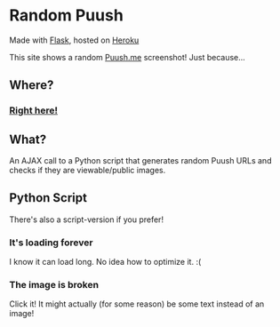 # Random Puush
Made with [Flask](https://flask.pocoo.org), hosted on [Heroku](https://www.heroku.com/)

This site shows a random [Puush.me](http://puush.me) screenshot!
Just because...

## Where?
### **[Right here!](https://random-puush.herokuapp.com)**

## What?
An AJAX call to a Python script that generates random Puush URLs and checks if they are viewable/public images.

## Python Script
There's also a script-version if you prefer!

### It's loading forever
I know it can load long. No idea how to optimize it. :(

### The image is broken
Click it! It might actually (for some reason) be some text instead of an image!